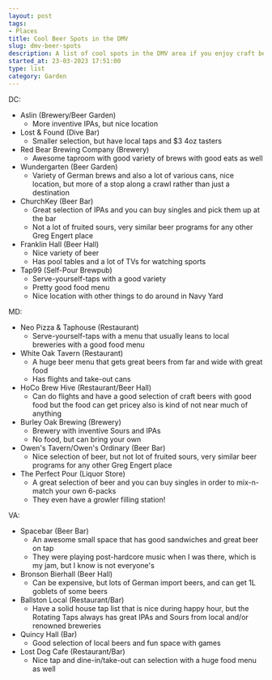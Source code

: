 ```yaml
---
layout: post
tags:
- Places
title: Cool Beer Spots in the DMV
slug: dmv-beer-spots
description: A list of cool spots in the DMV area if you enjoy craft beer.
started_at: 23-03-2023 17:51:00
type: list
category: Garden
---
```


DC:
* Aslin (Brewery/Beer Garden)
    * More inventive IPAs, but nice location 
* Lost & Found (Dive Bar)
    * Smaller selection, but have local taps and $3 4oz tasters
* Red Bear Brewing Company (Brewery)
    * Awesome taproom with good variety of brews with good eats as well
* Wundergarten (Beer Garden)
    * Variety of German brews and also a lot of various cans, nice location, but more of a stop along a crawl rather than just a destination
* ChurchKey (Beer Bar)
    * Great selection of IPAs and you can buy singles and pick them up at the bar
    * Not a lot of fruited sours, very similar beer programs for any other Greg Engert place
* Franklin Hall (Beer Hall)
    * Nice variety of beer
    * Has pool tables and a lot of TVs for watching sports
* Tap99 (Self-Pour Brewpub)
    * Serve-yourself-taps with a good variety
    * Pretty good food menu
    * Nice location with other things to do around in Navy Yard

MD:
* Neo Pizza & Taphouse (Restaurant)
    * Serve-yourself-taps with a menu that usually leans to local breweries with a good food menu
* White Oak Tavern (Restaurant)
    * A huge beer menu that gets great beers from far and wide with great food
    * Has flights and take-out cans
* HoCo Brew Hive (Restaurant/Beer Hall)
    * Can do flights and have a good selection of craft beers with good food but the food can get pricey also is kind of not near much of anything
* Burley Oak Brewing (Brewery)
    * Brewery with inventive Sours and IPAs
    * No food, but can bring your own
* Owen's Tavern/Owen's Ordinary (Beer Bar)
    * Nice selection of beer, but not lot of fruited sours, very similar beer programs for any other Greg Engert place
* The Perfect Pour (Liquor Store)
    * A great selection of beer and you can buy singles in order to mix-n-match your own 6-packs
    * They even have a growler filling station!

VA:
* Spacebar (Beer Bar)
    * An awesome small space that has good sandwiches and great beer on tap
    * They were playing post-hardcore music when I was there, which is my jam, but I know is not everyone's
* Bronson Bierhall (Beer Hall)
    * Can be expensive, but lots of German import beers, and can get 1L goblets of some beers
* Ballston Local (Restaurant/Bar)
    * Have a solid house tap list that is nice during happy hour, but the Rotating Taps always has great IPAs and Sours from local and/or renowned breweries
* Quincy Hall (Bar)
    * Good selection of local beers and fun space with games
* Lost Dog Cafe (Restaurant/Bar)
    * Nice tap and dine-in/take-out can selection with a huge food menu as well